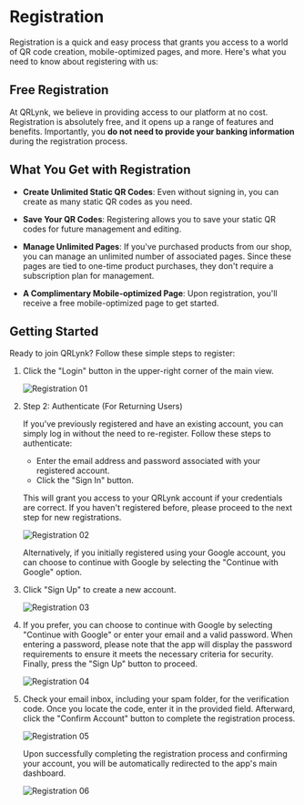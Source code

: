 # Registration

Registration is a quick and easy process that grants you access to a world of QR code creation, mobile-optimized pages, and more. Here's what you need to know about registering with us:

## Free Registration

At QRLynk, we believe in providing access to our platform at no cost. Registration is absolutely free, and it opens up a range of features and benefits. Importantly, you **do not need to provide your banking information** during the registration process.

## What You Get with Registration

- **Create Unlimited Static QR Codes**: Even without signing in, you can create as many static QR codes as you need.

- **Save Your QR Codes**: Registering allows you to save your static QR codes for future management and editing.

- **Manage Unlimited Pages**: If you've purchased products from our shop, you can manage an unlimited number of associated pages. Since these pages are tied to one-time product purchases, they don't require a subscription plan for management.

- **A Complimentary Mobile-optimized Page**: Upon registration, you'll receive a free mobile-optimized page to get started.

## Getting Started

Ready to join QRLynk? Follow these simple steps to register:

1. Click the "Login" button in the upper-right corner of the main view.
   
   ![Registration 01](https://github.com/ebanux/qrco-docs/assets/54523080/5fdf0a74-0e63-4d58-b9da-5852e523a332)

2. Step 2: Authenticate (For Returning Users)
   
   If you've previously registered and have an existing account, you can simply log in without the need to re-register. Follow these steps to authenticate:
   
   - Enter the email address and password associated with your registered account.
   - Click the "Sign In" button.
   
   This will grant you access to your QRLynk account if your credentials are correct. If you haven't registered before, please proceed to the next step for new registrations.
   
   ![Registration 02](https://github.com/ebanux/qrco-docs/assets/54523080/c63d3a24-4336-4259-b44a-5a496bc79ef9)
   
   Alternatively, if you initially registered using your Google account, you can choose to continue with Google by selecting the "Continue with Google" option.

3. Click "Sign Up" to create a new account.
   
   ![Registration 03](https://github.com/ebanux/qrco-docs/assets/54523080/0d48c510-1e23-4961-9ea3-076bc69d4e6e)

4. If you prefer, you can choose to continue with Google by selecting "Continue with Google" or enter your email and a valid password. When entering a password, please note that the app will display the password requirements to ensure it meets the necessary criteria for security. Finally, press the "Sign Up" button to proceed.
   
   ![Registration 04](https://github.com/ebanux/qrco-docs/assets/54523080/9a07eac5-aa90-46c8-a02f-3d20a0e56d60)

5. Check your email inbox, including your spam folder, for the verification code. Once you locate the code, enter it in the provided field. Afterward, click the "Confirm Account" button to complete the registration process.
   
   ![Registration 05](https://github.com/ebanux/qrco-docs/assets/54523080/bd7e5d58-f09c-4d06-b770-0b16af2541bf)
   
   Upon successfully completing the registration process and confirming your account, you will be automatically redirected to the app's main dashboard.
   
   ![Registration 06](https://github.com/ebanux/qrco-docs/assets/54523080/51c5dcf3-b1c2-4830-8a0d-f26571733408)
